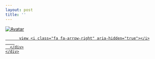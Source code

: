 ```yaml
---
layout: post
title: ''
---
```


<p class="imglist">

<div class="image-container">
  <a href="https://pic.superbed.cn/item/5db20785b53fca226b960a06.jpg"  data-fancybox="images">
    <img src="https://cxcxcx.cx/assets/img/cx/cx0008/c.jpg" alt="Avatar" class="image" />
    <div class="overlay">
      <div class="text">
        
          view <i class="fa fa-arrow-right" aria-hidden="true"></i>
        
      </div>
    </div>
  </a>
</div>








<a href="https://pic.superbed.cn/item/5db20785b53fca226b960a07.jpg" data-fancybox="images"><img src="" /></a>
<a href="https://pic.superbed.cn/item/5db20785b53fca226b960a08.jpg" data-fancybox="images"><img src="" /></a>
<a href="https://pic.superbed.cn/item/5db20785b53fca226b960a09.jpg" data-fancybox="images"><img src="" /></a>
<a href="https://pic.superbed.cn/item/5db20785b53fca226b960a0a.jpg" data-fancybox="images"><img src="" /></a>
<a href="https://pic.superbed.cn/item/5db20785b53fca226b960a0b.jpg" data-fancybox="images"><img src="" /></a>
<a href="https://pic.superbed.cn/item/5db20785b53fca226b960a0c.jpg" data-fancybox="images"><img src="" /></a>
<a href="https://pic.superbed.cn/item/5db20785b53fca226b960a0d.jpg" data-fancybox="images"><img src="" /></a>
<a href="https://pic.superbed.cn/item/5db20785b53fca226b960a0e.jpg" data-fancybox="images"><img src="" /></a>
<a href="https://pic.superbed.cn/item/5db20785b53fca226b960a0f.jpg" data-fancybox="images"><img src="" /></a>
<a href="https://pic.superbed.cn/item/5db20785b53fca226b960a10.jpg" data-fancybox="images"><img src="" /></a>
<a href="https://pic.superbed.cn/item/5db20785b53fca226b960a11.jpg" data-fancybox="images"><img src="" /></a>
<a href="https://pic.superbed.cn/item/5db20785b53fca226b960a12.jpg" data-fancybox="images"><img src="" /></a>
<a href="https://pic.superbed.cn/item/5db20785b53fca226b960a13.jpg" data-fancybox="images"><img src="" /></a>
<a href="https://pic.superbed.cn/item/5db20785b53fca226b960a14.jpg" data-fancybox="images"><img src="" /></a>
<a href="https://pic.superbed.cn/item/5db20786b53fca226b960a15.jpg" data-fancybox="images"><img src="" /></a>
<a href="https://pic.superbed.cn/item/5db20786b53fca226b960a16.jpg" data-fancybox="images"><img src="" /></a>
<a href="https://pic.superbed.cn/item/5db20786b53fca226b960a17.jpg" data-fancybox="images"><img src="" /></a>
<a href="https://pic.superbed.cn/item/5db20786b53fca226b960a18.jpg" data-fancybox="images"><img src="" /></a>
<a href="https://pic.superbed.cn/item/5db20786b53fca226b960a19.jpg" data-fancybox="images"><img src="" /></a>
<a href="https://pic.superbed.cn/item/5db20786b53fca226b960a1a.jpg" data-fancybox="images"><img src="" /></a>
<a href="https://pic.superbed.cn/item/5db20786b53fca226b960a1b.jpg" data-fancybox="images"><img src="" /></a>
<a href="https://pic.superbed.cn/item/5db20786b53fca226b960a1c.jpg" data-fancybox="images"><img src="" /></a>
<a href="https://pic.superbed.cn/item/5db20786b53fca226b960a1d.jpg" data-fancybox="images"><img src="" /></a>
<a href="https://pic.superbed.cn/item/5db20786b53fca226b960a1e.jpg" data-fancybox="images"><img src="" /></a>
<a href="https://pic.superbed.cn/item/5db20786b53fca226b960a1f.jpg" data-fancybox="images"><img src="" /></a>
<a href="https://pic.superbed.cn/item/5db20786b53fca226b960a20.jpg" data-fancybox="images"><img src="" /></a>
<a href="https://pic.superbed.cn/item/5db20786b53fca226b960a21.jpg" data-fancybox="images"><img src="" /></a>
<a href="https://pic.superbed.cn/item/5db20786b53fca226b960a22.jpg" data-fancybox="images"><img src="" /></a>
<a href="https://pic.superbed.cn/item/5db20786b53fca226b960a23.jpg" data-fancybox="images"><img src="" /></a>
<a href="https://pic.superbed.cn/item/5db20786b53fca226b960a24.jpg" data-fancybox="images"><img src="" /></a>
<a href="https://pic.superbed.cn/item/5db20786b53fca226b960a25.jpg" data-fancybox="images"><img src="" /></a>
<a href="https://pic.superbed.cn/item/5db20786b53fca226b960a26.jpg" data-fancybox="images"><img src="" /></a>
<a href="https://pic.superbed.cn/item/5db20786b53fca226b960a27.jpg" data-fancybox="images"><img src="" /></a>
<a href="https://pic.superbed.cn/item/5db20786b53fca226b960a28.jpg" data-fancybox="images"><img src="" /></a>
<a href="https://pic.superbed.cn/item/5db20786b53fca226b960a29.jpg" data-fancybox="images"><img src="" /></a>
<a href="https://pic.superbed.cn/item/5db20786b53fca226b960a2a.jpg" data-fancybox="images"><img src="" /></a>
<a href="https://pic.superbed.cn/item/5db20786b53fca226b960a2b.jpg" data-fancybox="images"><img src="" /></a>
<a href="https://pic.superbed.cn/item/5db20786b53fca226b960a2c.jpg" data-fancybox="images"><img src="" /></a>



</p>
